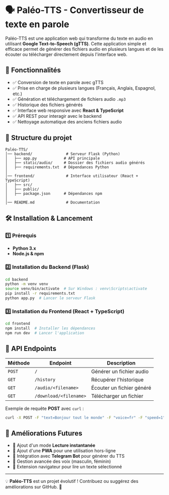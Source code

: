 # 🗣️ Paléo-TTS - Convertisseur de texte en parole

Paléo-TTS est une application web qui transforme du texte en audio en utilisant **Google Text-to-Speech (gTTS)**. Cette application simple et efficace permet de générer des fichiers audio en plusieurs langues et de les écouter ou télécharger directement depuis l'interface web.

## 🚀 Fonctionnalités

- ✅ Conversion de texte en parole avec gTTS
- ✅ Prise en charge de plusieurs langues (Français, Anglais, Espagnol, etc.)
- ✅ Génération et téléchargement de fichiers audio `.mp3`
- ✅ Historique des fichiers générés
- ✅ Interface web responsive avec **React & TypeScript**
- ✅ API REST pour interagir avec le backend
- ✅ Nettoyage automatique des anciens fichiers audio

## 📂 Structure du projet

```
Paléo-TTS/
│── backend/               # Serveur Flask (Python)
│   ├── app.py            # API principale
│   ├── static/audio/     # Dossier des fichiers audio générés
│   ├── requirements.txt  # Dépendances Python
│
│── frontend/              # Interface utilisateur (React + TypeScript)
│   ├── src/
│   ├── public/
│   ├── package.json      # Dépendances npm
│
│── README.md              # Documentation
```

## 🛠️ Installation & Lancement

### 1️⃣ Prérequis
- **Python 3.x**
- **Node.js & npm**

### 2️⃣ Installation du Backend (Flask)
```bash
cd backend
python -m venv venv
source venv/bin/activate  # Sur Windows : venv\Scripts\activate
pip install -r requirements.txt
python app.py  # Lancer le serveur Flask
```

### 3️⃣ Installation du Frontend (React + TypeScript)
```bash
cd frontend
npm install  # Installer les dépendances
npm run dev  # Lancer l'application
```

## 🔗 API Endpoints

| Méthode | Endpoint         | Description |
|---------|----------------|-------------|
| `POST`  | `/`            | Générer un fichier audio |
| `GET`   | `/history`     | Récupérer l'historique |
| `GET`   | `/audio/<filename>` | Écouter un fichier généré |
| `GET`   | `/download/<filename>` | Télécharger un fichier |

Exemple de requête **POST** avec `curl` :
```bash
curl -X POST -F "text=Bonjour tout le monde" -F "voice=fr" -F "speed=1" http://127.0.0.1:5000/
```

## 📌 Améliorations Futures

- 🔹 Ajout d'un mode **Lecture instantanée**
- 🔹 Ajout d'une **PWA** pour une utilisation hors-ligne
- 🔹 Intégration avec **Telegram Bot** pour générer du TTS
- 🔹 Gestion avancée des voix (masculin, féminin)
- 🔹 Extension navigateur pour lire un texte sélectionné

---

💡 **Paléo-TTS** est un projet évolutif ! Contribuez ou suggérez des améliorations sur GitHub. 🚀

